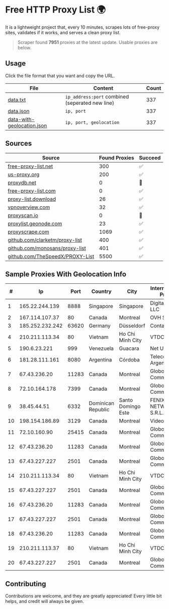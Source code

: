 
# Free HTTP Proxy List 🌍

It is a lightweight project that, every 10 minutes, scrapes lots of free-proxy sites, validates if it works, and serves a clean proxy list.


> Scraper found **7951** proxies at the latest update. Usable proxies are below.

## Usage

Click the file format that you want and copy the URL.


|File|Content|Count|
|----|-------|-----|
|[data.txt](https://raw.githubusercontent.com/themiralay/Proxy-List-World/master/data.txt)|`ip_address:port` combined (seperated new line)|337|
|[data.json](https://raw.githubusercontent.com/themiralay/Proxy-List-World/master/data.json)|`ip, port`|337|
|[data-with-geolocation.json](https://raw.githubusercontent.com/themiralay/Proxy-List-World/master/data-with-geolocation.json)|`ip, port, geolocation`|337|

## Sources

|Source|Found Proxies|Succeed|
|------|-------------|-------|
|[free-proxy-list.net](https://free-proxy-list.net)|300|✅|
|[us-proxy.org](https://www.us-proxy.org)|200|✅|
|[proxydb.net](http://proxydb.net)|0|🚫|
|[free-proxy-list.com](https://free-proxy-list.com/?page=&port=&type%5B%5D=http&type%5B%5D=https&up_time=0&search=Search)|0|✅|
|[proxy-list.download](https://www.proxy-list.download/HTTP)|26|✅|
|[vpnoverview.com](https://vpnoverview.com/privacy/anonymous-browsing/free-proxy-servers)|32|✅|
|[proxyscan.io](https://www.proxyscan.io)|0|🚫|
|[proxylist.geonode.com](https://proxylist.geonode.com/api/proxy-list?limit=300&page=1&sort_by=lastChecked&sort_type=desc&protocols=http,https)|23|✅|
|[proxyscrape.com](https://api.proxyscrape.com/v2/?request=displayproxies&protocol=http&timeout=10000&country=all&ssl=all&anonymity=all)|1069|✅|
|[github.com/clarketm/proxy-list](https://raw.githubusercontent.com/clarketm/proxy-list/master/proxy-list-raw.txt)|400|✅|
|[github.com/monosans/proxy-list](https://raw.githubusercontent.com/monosans/proxy-list/main/proxies/http.txt)|401|✅|
|[github.com/TheSpeedX/PROXY-List](https://raw.githubusercontent.com/TheSpeedX/PROXY-List/master/http.txt)|5500|✅|


## Sample Proxies With Geolocation Info

|#|Ip|Port|Country|City|Internet Service Provider|
|-|--|----|-------|----|-------------------------|
|1|165.22.244.139|8888|Singapore|Singapore|DigitalOcean, LLC|
|2|167.114.107.37|80|Canada|Montreal|OVH SAS|
|3|185.252.232.242|63620|Germany|Düsseldorf|Contabo GmbH|
|4|210.211.113.34|80|Vietnam|Ho Chi Minh City|VTDC|
|5|190.6.23.221|999|Venezuela|Guacara|Net Uno|
|6|181.28.111.161|8080|Argentina|Córdoba|Telecom Argentina S.A|
|7|67.43.236.20|11283|Canada|Montreal|GloboTech Communications|
|8|72.10.164.178|7399|Canada|Montreal|GloboTech Communications|
|9|38.45.44.51|6332|Dominican Republic|Santo Domingo Este|FENIX NETWORKS, S.R.L.|
|10|198.154.186.89|3129|Canada|Montreal|Videotron Ltee|
|11|72.10.160.90|25415|Canada|Montreal|GloboTech Communications|
|12|67.43.236.20|11283|Canada|Montreal|GloboTech Communications|
|13|67.43.227.227|2501|Canada|Montreal|GloboTech Communications|
|14|210.211.113.34|80|Vietnam|Ho Chi Minh City|VTDC|
|15|67.43.227.227|2501|Canada|Montreal|GloboTech Communications|
|16|67.43.236.20|11283|Canada|Montreal|GloboTech Communications|
|17|67.43.227.227|2501|Canada|Montreal|GloboTech Communications|
|18|67.43.236.20|11283|Canada|Montreal|GloboTech Communications|
|19|210.211.113.37|80|Vietnam|Ho Chi Minh City|VTDC|
|20|67.43.227.227|2501|Canada|Montreal|GloboTech Communications|



## Contributing

Contributions are welcome, and they are greatly appreciated! Every
little bit helps, and credit will always be given.

